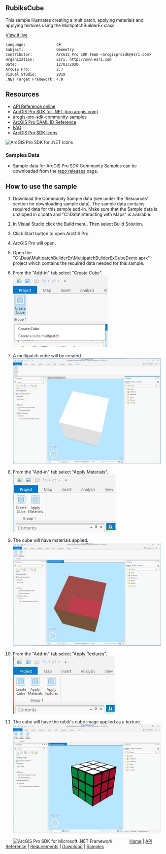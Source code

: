 ## RubiksCube

<!-- TODO: Write a brief abstract explaining this sample -->
This sample illustrates creating a multipatch, applying materials and applying textures using the MultipatchBuilderEx class.   
  


<a href="http://pro.arcgis.com/en/pro-app/sdk/" target="_blank">View it live</a>

<!-- TODO: Fill this section below with metadata about this sample-->
```
Language:              C#
Subject:               Geometry
Contributor:           ArcGIS Pro SDK Team <arcgisprosdk@esri.com>
Organization:          Esri, http://www.esri.com
Date:                  12/01/2020
ArcGIS Pro:            2.7
Visual Studio:         2019
.NET Target Framework: 4.8
```

## Resources

* [API Reference online](https://pro.arcgis.com/en/pro-app/sdk/api-reference)
* <a href="https://pro.arcgis.com/en/pro-app/sdk/" target="_blank">ArcGIS Pro SDK for .NET (pro.arcgis.com)</a>
* [arcgis-pro-sdk-community-samples](https://github.com/Esri/arcgis-pro-sdk-community-samples)
* [ArcGIS Pro DAML ID Reference](https://github.com/Esri/arcgis-pro-sdk/wiki/ArcGIS-Pro-DAML-ID-Reference)
* [FAQ](https://github.com/Esri/arcgis-pro-sdk/wiki/FAQ)
* [ArcGIS Pro SDK icons](https://github.com/Esri/arcgis-pro-sdk/releases/tag/2.4.0.19948)

![ArcGIS Pro SDK for .NET Icons](https://Esri.github.io/arcgis-pro-sdk/images/Home/Image-of-icons.png  "ArcGIS Pro SDK Icons")

### Samples Data

* Sample data for ArcGIS Pro SDK Community Samples can be downloaded from the [repo releases](https://github.com/Esri/arcgis-pro-sdk-community-samples/releases) page.  

## How to use the sample
<!-- TODO: Explain how this sample can be used. To use images in this section, create the image file in your sample project's screenshots folder. Use relative url to link to this image using this syntax: ![My sample Image](FacePage/SampleImage.png) -->
1. Download the Community Sample data (see under the 'Resources' section for downloading sample data).  The sample data contains required data for this sample add-in.  Make sure that the Sample data is unzipped in c:\data and "C:\Data\Interacting with Maps" is available.  
1. In Visual Studio click the Build menu. Then select Build Solution.  
1. Click Start button to open ArcGIS Pro.  
1. ArcGIS Pro will open.  
1. Open the "C:\Data\MultipatchBuilderEx\MultipatchBuilderExCubeDemo.aprx" project which contains the required data needed for this sample.  
1. From the "Add-in" tab select "Create Cube".  
![UI](Screenshots/RibbonUI.png)  
  
1. A multipatch cube will be created.  
![UI](Screenshots/BlankCube.png)  
  
1. From the "Add-in" tab select "Apply Materials".  
![UI](Screenshots/RibbonUI2.png)  
  
1. The cube will have materials applied.  
![UI](Screenshots/CubeWithMaterials.png)  
  
1. From the "Add-in" tab select "Apply Textures".  
![UI](Screenshots/RibbonUI3.png)  
  
1. The cube will have the rubik's cube image applied as a texture.  
![UI](Screenshots/CubeWithTextures.png)  
  


<!-- End -->

&nbsp;&nbsp;&nbsp;&nbsp;&nbsp;&nbsp;<img src="https://esri.github.io/arcgis-pro-sdk/images/ArcGISPro.png"  alt="ArcGIS Pro SDK for Microsoft .NET Framework" height = "20" width = "20" align="top"  >
&nbsp;&nbsp;&nbsp;&nbsp;&nbsp;&nbsp;&nbsp;&nbsp;&nbsp;&nbsp;&nbsp;&nbsp;
[Home](https://github.com/Esri/arcgis-pro-sdk/wiki) | <a href="https://pro.arcgis.com/en/pro-app/sdk/api-reference" target="_blank">API Reference</a> | [Requirements](https://github.com/Esri/arcgis-pro-sdk/wiki#requirements) | [Download](https://github.com/Esri/arcgis-pro-sdk/wiki#installing-arcgis-pro-sdk-for-net) | <a href="https://github.com/esri/arcgis-pro-sdk-community-samples" target="_blank">Samples</a>
